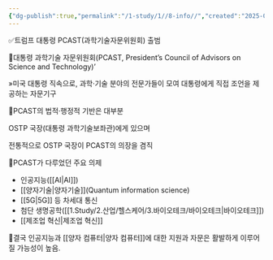 ```yaml
---
{"dg-publish":true,"permalink":"/1-study/1//8-info//","created":"2025-01-29T16:03:12.346+09:00","updated":"2025-06-03T20:07:19.585+09:00"}
---
```



✅트럼프 대통령 PCAST(과학기술자문위원회) 출범

📌대통령 과학기술 자문위원회(PCAST, President’s Council of Advisors on Science and Technology)’

»미국 대통령 직속으로, 과학·기술 분야의 전문가들이 모여 대통령에게 직접 조언을 제공하는 자문기구

📌PCAST의 법적·행정적 기반은 대부분 

OSTP 국장(대통령 과학기술보좌관)에게 있으며

전통적으로 OSTP 국장이 PCAST의 의장을 겸직

📌PCAST가 다루었던 주요 의제
- 인공지능([[AI\|AI]])
- [[양자기술\|양자기술]](Quantum information science)
- [[5G\|5G]] 등 차세대 통신
- 첨단 생명공학([[1.Study/2.산업/헬스케어/3.바이오테크/바이오테크\|바이오테크]])
- [[제조업 혁신\|제조업 혁신]]

📌결국 인공지능과 [[양자 컴퓨터\|양자 컴퓨터]]에 대한 지원과 자문은 활발하게 이루어질 가능성이 높음.
